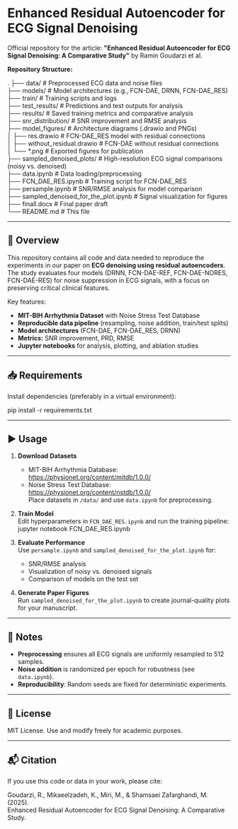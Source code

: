 # Enhanced Residual Autoencoder for ECG Signal Denoising  

Official repository for the article: **"Enhanced Residual Autoencoder for ECG Signal Denoising: A Comparative Study"** by Ramin Goudarzi et al.

**Repository Structure:**

.
├── data/                     # Preprocessed ECG data and noise files  
├── models/                   # Model architectures (e.g., FCN-DAE, DRNN, FCN-DAE_RES)  
├── train/                    # Training scripts and logs  
├── test_results/             # Predictions and test outputs for analysis  
├── results/                  # Saved training metrics and comparative analysis  
├── snr_distribution/         # SNR improvement and RMSE analysis  
├── model_figures/            # Architecture diagrams (.drawio and PNGs)  
│   ├── res.drawio            # FCN-DAE_RES model with residual connections  
│   ├── without_residual.drawio # FCN-DAE without residual connections  
│   └── *.png                 # Exported figures for publication  
├── sampled_denoised_plots/   # High-resolution ECG signal comparisons (noisy vs. denoised)  
├── data.ipynb                # Data loading/preprocessing  
├── FCN_DAE_RES.ipynb         # Training script for FCN-DAE_RES  
├── persample.ipynb           # SNR/RMSE analysis for model comparison  
├── sampled_denoised_for_the_plot.ipynb  # Signal visualization for figures  
├── finall.docx               # Final paper draft  
└── README.md                 # This file  

---

## 📘 Overview

This repository contains all code and data needed to reproduce the experiments in our paper on **ECG denoising using residual autoencoders**. The study evaluates four models (DRNN, FCN-DAE-REF, FCN-DAE-NORES, FCN-DAE-RES) for noise suppression in ECG signals, with a focus on preserving critical clinical features.

Key features:
- **MIT-BIH Arrhythmia Dataset** with Noise Stress Test Database  
- **Reproducible data pipeline** (resampling, noise addition, train/test splits)  
- **Model architectures** (FCN-DAE, FCN-DAE_RES, DRNN)  
- **Metrics:** SNR improvement, PRD, RMSE  
- **Jupyter notebooks** for analysis, plotting, and ablation studies  

---

## 📥 Requirements

Install dependencies (preferably in a virtual environment):

pip install -r requirements.txt

---

## ▶️ Usage

1. **Download Datasets**  
   - MIT-BIH Arrhythmia Database: https://physionet.org/content/mitdb/1.0.0/  
   - Noise Stress Test Database: https://physionet.org/content/nstdb/1.0.0/  
   Place datasets in `/data/` and use `data.ipynb` for preprocessing.

2. **Train Model**  
   Edit hyperparameters in `FCN_DAE_RES.ipynb` and run the training pipeline:  
   jupyter notebook FCN_DAE_RES.ipynb

3. **Evaluate Performance**  
   Use `persample.ipynb` and `sampled_denoised_for_the_plot.ipynb` for:  
   - SNR/RMSE analysis  
   - Visualization of noisy vs. denoised signals  
   - Comparison of models on the test set

4. **Generate Paper Figures**  
   Run `sampled_denoised_for_the_plot.ipynb` to create journal-quality plots for your manuscript.

---

## 📝 Notes

- **Preprocessing** ensures all ECG signals are uniformly resampled to 512 samples.  
- **Noise addition** is randomized per epoch for robustness (see `data.ipynb`).  
- **Reproducibility**: Random seeds are fixed for deterministic experiments.

---

## 📄 License

MIT License. Use and modify freely for academic purposes.

---

## 📬 Citation

If you use this code or data in your work, please cite:

Goudarzi, R., Mikaeelzadeh, K., Miri, M., & Shamsaei Zafarghandi, M. (2025).  
Enhanced Residual Autoencoder for ECG Signal Denoising: A Comparative Study.
